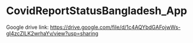 # CovidReportStatusBangladesh_App
Google drive link: https://drive.google.com/file/d/1c4AQYbdGAFojwWs-gI4zcZILK2wrhaYv/view?usp=sharing
